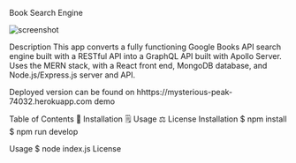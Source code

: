 Book Search Engine

![screenshot]()

Description
This app converts a fully functioning Google Books API search engine built with a RESTful API into a GraphQL API built with Apollo Server. Uses the MERN stack, with a React front end, MongoDB database, and Node.js/Express.js server and API.

Deployed version can be found on hhttps://mysterious-peak-74032.herokuapp.com
demo

Table of Contents
🔧 Installation
🗒️ Usage
⚖️ License
Installation
$ npm install
$ npm run develop

Usage
$ node index.js
License


